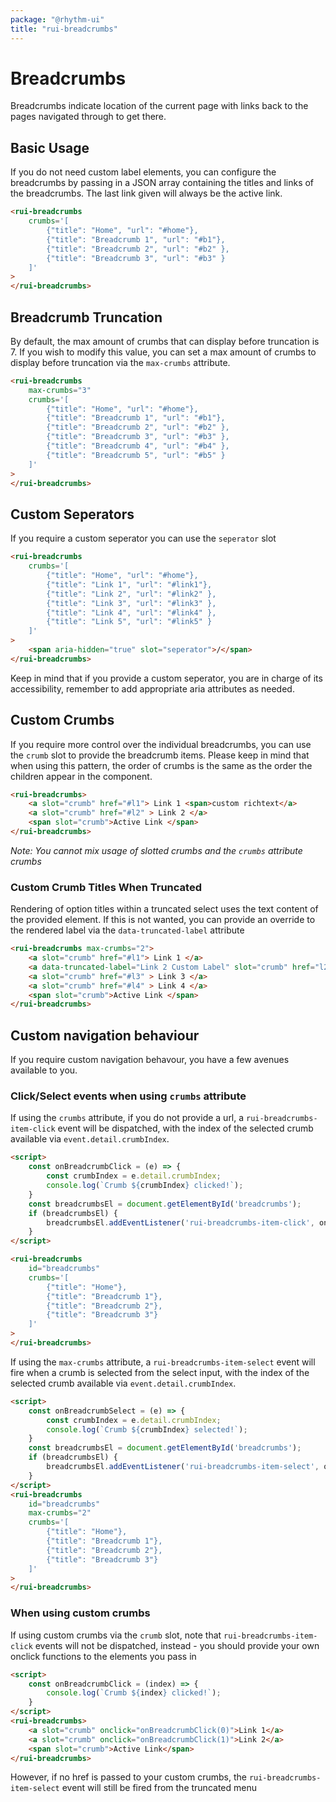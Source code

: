 ```yaml
---
package: "@rhythm-ui"
title: "rui-breadcrumbs"
---
```

# Breadcrumbs

Breadcrumbs indicate location of the current page with links back to the pages navigated through to get there. 

## Basic Usage
If you do not need custom label elements, you can configure the breadcrumbs by passing in a JSON array containing the titles and links of the breadcrumbs. The last link given will always be the active link.

```html preview
<rui-breadcrumbs
	crumbs='[
    	{"title": "Home", "url": "#home"},
    	{"title": "Breadcrumb 1", "url": "#b1"},
		{"title": "Breadcrumb 2", "url": "#b2" },
		{"title": "Breadcrumb 3", "url": "#b3" }
	]'
>
</rui-breadcrumbs> 
```

## Breadcrumb Truncation
By default, the max amount of crumbs that can display before truncation is 7. If you wish to modify this value, you can set a max amount of crumbs to display before truncation via the `max-crumbs` attribute. 

```html preview
<rui-breadcrumbs
	max-crumbs="3"
	crumbs='[
    	{"title": "Home", "url": "#home"},
    	{"title": "Breadcrumb 1", "url": "#b1"},
		{"title": "Breadcrumb 2", "url": "#b2" },
		{"title": "Breadcrumb 3", "url": "#b3" },
		{"title": "Breadcrumb 4", "url": "#b4" },
		{"title": "Breadcrumb 5", "url": "#b5" }
	]'
>
</rui-breadcrumbs> 
```

## Custom Seperators
If you require a custom seperator you can use the ```seperator``` slot
```html preview
<rui-breadcrumbs
	crumbs='[
    	{"title": "Home", "url": "#home"},
    	{"title": "Link 1", "url": "#link1"},
		{"title": "Link 2", "url": "#link2" },
		{"title": "Link 3", "url": "#link3" },
		{"title": "Link 4", "url": "#link4" },
		{"title": "Link 5", "url": "#link5" }
	]'
>
	<span aria-hidden="true" slot="seperator">/</span>
</rui-breadcrumbs> 
```

Keep in mind that if you provide a custom seperator, you are in charge of its accessibility, remember to add appropriate aria attributes as needed.


## Custom Crumbs
If you require more control over the individual breadcrumbs, you can use the ```crumb``` slot to provide the breadcrumb items. Please keep in mind that when using this pattern, the order of crumbs is the same as the order the children appear in the component.

```html preview
<rui-breadcrumbs> 
	<a slot="crumb" href="#l1"> Link 1 <span>custom richtext</a>
	<a slot="crumb" href="#l2" > Link 2 </a>
	<span slot="crumb">Active Link </span>
</rui-breadcrumbs>
```

*Note: You cannot mix usage of slotted crumbs and the ```crumbs``` attribute crumbs*

### Custom Crumb Titles When Truncated
Rendering of option titles within a truncated select
uses the text content of the provided element. If this is
not wanted, you can provide an override to the 
rendered label via the `data-truncated-label` attribute

```html preview
<rui-breadcrumbs max-crumbs="2">
	<a slot="crumb" href="#l1"> Link 1 </a>
	<a data-truncated-label="Link 2 Custom Label" slot="crumb" href="l2"> Link 2 <span>some other content</span> </a>
	<a slot="crumb" href="#l3" > Link 3 </a>
	<a slot="crumb" href="#l4" > Link 4 </a>
	<span slot="crumb">Active Link </span>
</rui-breadcrumbs>
```

## Custom navigation behaviour
If you require custom navigation behavour, you have a few avenues available to you.

### Click/Select events when using `crumbs` attribute
If using the `crumbs` attribute, if you do not provide a url, a `rui-breadcrumbs-item-click` event 
will be dispatched, with the index of the selected crumb available via `event.detail.crumbIndex`. 
```html
<script>
	const onBreadcrumbClick = (e) => {
		const crumbIndex = e.detail.crumbIndex;
		console.log(`Crumb ${crumbIndex} clicked!`);
	}
	const breadcrumbsEl = document.getElementById('breadcrumbs');
	if (breadcrumbsEl) {
		breadcrumbsEl.addEventListener('rui-breadcrumbs-item-click', onBreadcrumbClick);
	}
</script>

<rui-breadcrumbs
	id="breadcrumbs"
	crumbs='[
    	{"title": "Home"},
    	{"title": "Breadcrumb 1"},
		{"title": "Breadcrumb 2"},
		{"title": "Breadcrumb 3"}
	]'
>
</rui-breadcrumbs> 
```

If using the `max-crumbs` attribute, a `rui-breadcrumbs-item-select` event will fire when a crumb is selected from the select input, with the index of the selected crumb available via `event.detail.crumbIndex`.
```html
<script>
	const onBreadcrumbSelect = (e) => {
		const crumbIndex = e.detail.crumbIndex;
		console.log(`Crumb ${crumbIndex} selected!`);
	}
	const breadcrumbsEl = document.getElementById('breadcrumbs');
	if (breadcrumbsEl) {
		breadcrumbsEl.addEventListener('rui-breadcrumbs-item-select', onBreadcrumbSelect);
	}
</script>
<rui-breadcrumbs
	id="breadcrumbs"
	max-crumbs="2"
	crumbs='[
    	{"title": "Home"},
    	{"title": "Breadcrumb 1"},
		{"title": "Breadcrumb 2"},
		{"title": "Breadcrumb 3"}
	]'
>
</rui-breadcrumbs> 
```

### When using custom crumbs
If using custom crumbs via the `crumb` slot, note that `rui-breadcrumbs-item-click` events will not
be dispatched, instead - you should provide your own onclick functions to the elements you pass in

```html
<script>
	const onBreadcrumbClick = (index) => {
		console.log(`Crumb ${index} clicked!`);
	}
</script>
<rui-breadcrumbs>
	<a slot="crumb" onclick="onBreadcrumbClick(0)">Link 1</a>
	<a slot="crumb" onclick="onBreadcrumbClick(1)">Link 2</a>
	<span slot="crumb">Active Link</span>
</rui-breadcrumbs> 
```

However, if no href is passed to your custom crumbs, the `rui-breadcrumbs-item-select` event will still be fired from the truncated menu

